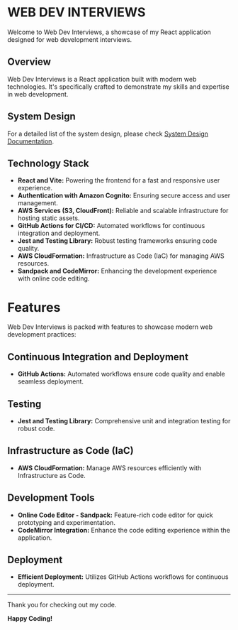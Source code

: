 # WEB DEV INTERVIEWS

Welcome to Web Dev Interviews, a showcase of my React application designed for web development interviews.

## Overview

Web Dev Interviews is a React application built with modern web technologies. It's specifically crafted to demonstrate my skills and expertise in web development.

## System Design

For a detailed list of the system design, please check [System Design Documentation](<https://www.figma.com/file/JvVsUnBbTV8VDEaYCnqJGZ/AWS-Diagrams-(Copy)?type=design&node-id=44834-3520&mode=design&t=rxMQkdeXjDUOwu51-0>).

## Technology Stack

- **React and Vite:** Powering the frontend for a fast and responsive user experience.
- **Authentication with Amazon Cognito:** Ensuring secure access and user management.
- **AWS Services (S3, CloudFront):** Reliable and scalable infrastructure for hosting static assets.
- **GitHub Actions for CI/CD:** Automated workflows for continuous integration and deployment.
- **Jest and Testing Library:** Robust testing frameworks ensuring code quality.
- **AWS CloudFormation:** Infrastructure as Code (IaC) for managing AWS resources.
- **Sandpack and CodeMirror:** Enhancing the development experience with online code editing.

# Features

Web Dev Interviews is packed with features to showcase modern web development practices:

## Continuous Integration and Deployment

- **GitHub Actions:** Automated workflows ensure code quality and enable seamless deployment.

## Testing

- **Jest and Testing Library:** Comprehensive unit and integration testing for robust code.

## Infrastructure as Code (IaC)

- **AWS CloudFormation:** Manage AWS resources efficiently with Infrastructure as Code.

## Development Tools

- **Online Code Editor - Sandpack:** Feature-rich code editor for quick prototyping and experimentation.
- **CodeMirror Integration:** Enhance the code editing experience within the application.

## Deployment

- **Efficient Deployment:** Utilizes GitHub Actions workflows for continuous deployment.

---

Thank you for checking out my code.

**Happy Coding!**
